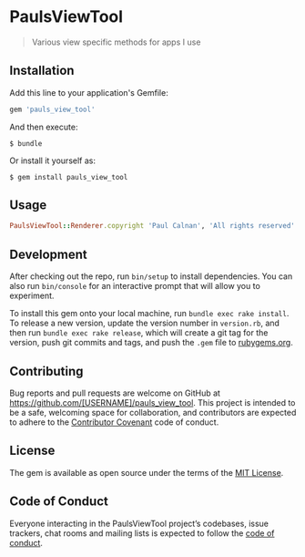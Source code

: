 # PaulsViewTool

> Various view specific methods for apps I use

## Installation

Add this line to your application's Gemfile:

```ruby
gem 'pauls_view_tool'
```

And then execute:

    $ bundle

Or install it yourself as:

    $ gem install pauls_view_tool

## Usage

```ruby
PaulsViewTool::Renderer.copyright 'Paul Calnan', 'All rights reserved'
```

## Development

After checking out the repo, run `bin/setup` to install dependencies. You can also run `bin/console` for an interactive prompt that will allow you to experiment.

To install this gem onto your local machine, run `bundle exec rake install`. To release a new version, update the version number in `version.rb`, and then run `bundle exec rake release`, which will create a git tag for the version, push git commits and tags, and push the `.gem` file to [rubygems.org](https://rubygems.org).

## Contributing

Bug reports and pull requests are welcome on GitHub at https://github.com/[USERNAME]/pauls_view_tool. This project is intended to be a safe, welcoming space for collaboration, and contributors are expected to adhere to the [Contributor Covenant](http://contributor-covenant.org) code of conduct.

## License

The gem is available as open source under the terms of the [MIT License](http://opensource.org/licenses/MIT).

## Code of Conduct

Everyone interacting in the PaulsViewTool project’s codebases, issue trackers, chat rooms and mailing lists is expected to follow the [code of conduct](https://github.com/[USERNAME]/pauls_view_tool/blob/master/CODE_OF_CONDUCT.md).
